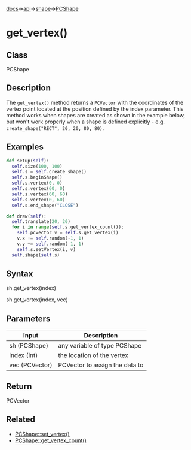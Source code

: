 [docs](/docs/)→[api](/docs/api)→[shape](/docs/api/shape/)→[PCShape](/docs/api/shape/PCShape/)

# get_vertex()

## Class

PCShape

## Description

The `get_vertex()` method returns a `PCVector` with the coordinates of the vertex point located at the position defined by the index parameter. This method works when shapes are created as shown in the example below, but won't work properly when a shape is defined explicitly - e.g. `create_shape("RECT", 20, 20, 80, 80)`.

## Examples

```py
def setup(self):
  self.size(100, 100)
  self.s = self.create_shape()
  self.s.beginShape()
  self.s.vertex(0, 0)
  self.s.vertex(60, 0)
  self.s.vertex(60, 60)
  self.s.vertex(0, 60)
  self.s.end_shape("CLOSE")

def draw(self):
  self.translate(20, 20)
  for i in range(self.s.get_vertex_count()):
    self.pcvector v = self.s.get_vertex(i)
    v.x += self.random(-1, 1)
    v.y += self.random(-1, 1)
    self.s.setVertex(i, v)
  self.shape(self.s)
```

## Syntax

sh.get_vertex(index)	

sh.get_vertex(index, vec)

## Parameters

| Input | Description |
|-------|-------------|
| sh	(PCShape) | any variable of type PCShape |
| index	(int) | the location of the vertex |
| vec	(PCVector) | PCVector to assign the data to |

## Return

PCVector

## Related

- [PCShape::set_vertex()](/docs/api/shape/PCShape/PCShape_set_vertex_.md)
- [PCShape::get_vertex_count()](/docs/api/shape/PCShape/PCShape_get_vertex_count_.md)